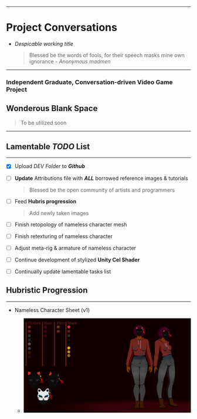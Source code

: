 
---

# Project Conversations
- *Despicable working title*


  > Blessed be the words of fools, for their speech masks mine own ignorance - *Anonymous madmen*

---

### Independent Graduate, **Conversation-driven** Video Game Project

## Wonderous Blank Space
  > To be utilized soon

---

## Lamentable ***TODO*** List

---

- [x] Upload *DEV Folder* to ***Github***
- [ ] **Update** Attributions file with ***ALL*** borrowed reference images & tutorials
  > Blessed be the open community of artists and programmers

- [ ] Feed **Hubris progression**
  > Add newly taken images

- [ ] Finish retopology of nameless character mesh

- [ ] Finish retexturing of nameless character

- [ ] Adjust meta-rig & armature of nameless character

- [ ] Continue development of stylized **Unity Cel Shader**

- [ ] Continually update lamentable tasks list

## Hubristic Progression

---

- Nameless Character Sheet (v1)

  - ![Nameless Character Sheet](Images/Hubris/Nameless_Character_Sheet_v1.jpg)
